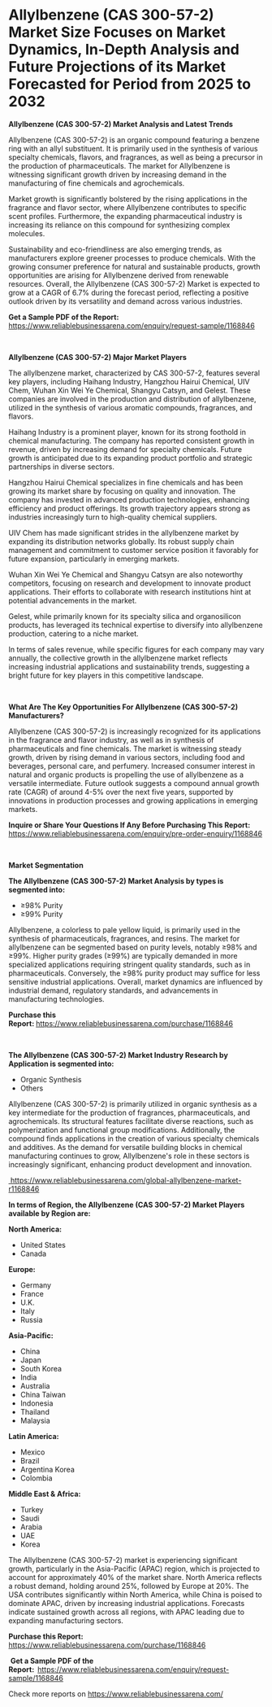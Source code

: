<p><h1>Allylbenzene (CAS 300-57-2) Market Size Focuses on Market Dynamics, In-Depth Analysis and Future Projections of its Market Forecasted for Period from 2025 to 2032</h1></p><p><strong>Allylbenzene (CAS 300-57-2) Market Analysis and Latest Trends</strong></p>
<p><p>Allylbenzene (CAS 300-57-2) is an organic compound featuring a benzene ring with an allyl substituent. It is primarily used in the synthesis of various specialty chemicals, flavors, and fragrances, as well as being a precursor in the production of pharmaceuticals. The market for Allylbenzene is witnessing significant growth driven by increasing demand in the manufacturing of fine chemicals and agrochemicals. </p><p>Market growth is significantly bolstered by the rising applications in the fragrance and flavor sector, where Allylbenzene contributes to specific scent profiles. Furthermore, the expanding pharmaceutical industry is increasing its reliance on this compound for synthesizing complex molecules. </p><p>Sustainability and eco-friendliness are also emerging trends, as manufacturers explore greener processes to produce chemicals. With the growing consumer preference for natural and sustainable products, growth opportunities are arising for Allylbenzene derived from renewable resources. Overall, the Allylbenzene (CAS 300-57-2) Market is expected to grow at a CAGR of 6.7% during the forecast period, reflecting a positive outlook driven by its versatility and demand across various industries.</p></p>
<p><strong>Get a Sample PDF of the Report:&nbsp;</strong> <a href="https://www.reliablebusinessarena.com/enquiry/request-sample/1168846?utm_campaign=2991&utm_medium=2&utm_source=Github&utm_content=ia&utm_term=04042025&utm_id=allylbenzene-cas-300-57-2">https://www.reliablebusinessarena.com/enquiry/request-sample/1168846</a></p>
<p>&nbsp;</p>
<p><strong>Allylbenzene (CAS 300-57-2) Major Market Players</strong></p>
<p><p>The allylbenzene market, characterized by CAS 300-57-2, features several key players, including Haihang Industry, Hangzhou Hairui Chemical, UIV Chem, Wuhan Xin Wei Ye Chemical, Shangyu Catsyn, and Gelest. These companies are involved in the production and distribution of allylbenzene, utilized in the synthesis of various aromatic compounds, fragrances, and flavors.</p><p>Haihang Industry is a prominent player, known for its strong foothold in chemical manufacturing. The company has reported consistent growth in revenue, driven by increasing demand for specialty chemicals. Future growth is anticipated due to its expanding product portfolio and strategic partnerships in diverse sectors.</p><p>Hangzhou Hairui Chemical specializes in fine chemicals and has been growing its market share by focusing on quality and innovation. The company has invested in advanced production technologies, enhancing efficiency and product offerings. Its growth trajectory appears strong as industries increasingly turn to high-quality chemical suppliers.</p><p>UIV Chem has made significant strides in the allylbenzene market by expanding its distribution networks globally. Its robust supply chain management and commitment to customer service position it favorably for future expansion, particularly in emerging markets.</p><p>Wuhan Xin Wei Ye Chemical and Shangyu Catsyn are also noteworthy competitors, focusing on research and development to innovate product applications. Their efforts to collaborate with research institutions hint at potential advancements in the market.</p><p>Gelest, while primarily known for its specialty silica and organosilicon products, has leveraged its technical expertise to diversify into allylbenzene production, catering to a niche market.</p><p>In terms of sales revenue, while specific figures for each company may vary annually, the collective growth in the allylbenzene market reflects increasing industrial applications and sustainability trends, suggesting a bright future for key players in this competitive landscape.</p></p>
<p>&nbsp;</p>
<p><strong>What Are The Key Opportunities For Allylbenzene (CAS 300-57-2) Manufacturers?</strong></p>
<p><p>Allylbenzene (CAS 300-57-2) is increasingly recognized for its applications in the fragrance and flavor industry, as well as in synthesis of pharmaceuticals and fine chemicals. The market is witnessing steady growth, driven by rising demand in various sectors, including food and beverages, personal care, and perfumery. Increased consumer interest in natural and organic products is propelling the use of allylbenzene as a versatile intermediate. Future outlook suggests a compound annual growth rate (CAGR) of around 4-5% over the next five years, supported by innovations in production processes and growing applications in emerging markets.</p></p>
<p><strong>Inquire or Share Your Questions If Any Before Purchasing This Report:</strong> <a href="https://www.reliablebusinessarena.com/enquiry/pre-order-enquiry/1168846?utm_campaign=2991&utm_medium=2&utm_source=Github&utm_content=ia&utm_term=04042025&utm_id=allylbenzene-cas-300-57-2">https://www.reliablebusinessarena.com/enquiry/pre-order-enquiry/1168846</a></p>
<p>&nbsp;</p>
<p><strong>Market Segmentation</strong></p>
<p><strong>The Allylbenzene (CAS 300-57-2) Market Analysis by types is segmented into:</strong></p>
<p><ul><li>≥98% Purity</li><li>≥99% Purity</li></ul></p>
<p><p>Allylbenzene, a colorless to pale yellow liquid, is primarily used in the synthesis of pharmaceuticals, fragrances, and resins. The market for allylbenzene can be segmented based on purity levels, notably ≥98% and ≥99%. Higher purity grades (≥99%) are typically demanded in more specialized applications requiring stringent quality standards, such as in pharmaceuticals. Conversely, the ≥98% purity product may suffice for less sensitive industrial applications. Overall, market dynamics are influenced by industrial demand, regulatory standards, and advancements in manufacturing technologies.</p></p>
<p><strong>Purchase this Report:&nbsp;</strong><a href="https://www.reliablebusinessarena.com/purchase/1168846?utm_campaign=2991&utm_medium=2&utm_source=Github&utm_content=ia&utm_term=04042025&utm_id=allylbenzene-cas-300-57-2">https://www.reliablebusinessarena.com/purchase/1168846</a></p>
<p>&nbsp;</p>
<p><strong>The Allylbenzene (CAS 300-57-2) Market Industry Research by Application is segmented into:</strong></p>
<p><ul><li>Organic Synthesis</li><li>Others</li></ul></p>
<p><p>Allylbenzene (CAS 300-57-2) is primarily utilized in organic synthesis as a key intermediate for the production of fragrances, pharmaceuticals, and agrochemicals. Its structural features facilitate diverse reactions, such as polymerization and functional group modifications. Additionally, the compound finds applications in the creation of various specialty chemicals and additives. As the demand for versatile building blocks in chemical manufacturing continues to grow, Allylbenzene's role in these sectors is increasingly significant, enhancing product development and innovation.</p></p>
<p><a href="https://www.reliablebusinessarena.com/global-allylbenzene-market-r1168846?utm_campaign=2991&utm_medium=2&utm_source=Github&utm_content=ia&utm_term=04042025&utm_id=allylbenzene-cas-300-57-2">&nbsp;https://www.reliablebusinessarena.com/global-allylbenzene-market-r1168846</a></p>
<p><strong>In terms of Region, the Allylbenzene (CAS 300-57-2) Market Players available by Region are:</strong></p>
<p>
    <p> <strong> North America: </strong>
        <ul>
            <li>United States</li>
            <li>Canada</li>
        </ul>
        </p> 
    <p> <strong> Europe: </strong>
        <ul>
            <li>Germany</li>
            <li>France</li>
            <li>U.K.</li>
            <li>Italy</li>
            <li>Russia</li>
        </ul>
        </p> 
    <p> <strong> Asia-Pacific: </strong>
        <ul>
            <li>China</li>
            <li>Japan</li>
            <li>South Korea</li>
            <li>India</li>
            <li>Australia</li>
            <li>China Taiwan</li>
            <li>Indonesia</li>
            <li>Thailand</li>
            <li>Malaysia</li>
        </ul>
        </p> 
    <p> <strong> Latin America: </strong>
        <ul>
            <li>Mexico</li>
            <li>Brazil</li>
            <li>Argentina Korea</li>
            <li>Colombia</li>
        </ul>
        </p> 
    <p> <strong> Middle East & Africa: </strong>
        <ul>
            <li>Turkey</li>
            <li>Saudi</li>
            <li>Arabia</li>
            <li>UAE</li>
            <li>Korea</li>
        </ul>
    </p>
    </p>
<p><p>The Allylbenzene (CAS 300-57-2) market is experiencing significant growth, particularly in the Asia-Pacific (APAC) region, which is projected to account for approximately 40% of the market share. North America reflects a robust demand, holding around 25%, followed by Europe at 20%. The USA contributes significantly within North America, while China is poised to dominate APAC, driven by increasing industrial applications. Forecasts indicate sustained growth across all regions, with APAC leading due to expanding manufacturing sectors.</p></p>
<p><strong>Purchase this Report: </strong><a href="https://www.reliablebusinessarena.com/purchase/1168846?utm_campaign=2991&utm_medium=2&utm_source=Github&utm_content=ia&utm_term=04042025&utm_id=allylbenzene-cas-300-57-2">https://www.reliablebusinessarena.com/purchase/1168846</a></p>
<p>&nbsp;<strong>Get a Sample PDF of the Report:&nbsp;&nbsp;</strong><a href="https://www.reliablebusinessarena.com/enquiry/request-sample/1168846?utm_campaign=2991&utm_medium=2&utm_source=Github&utm_content=ia&utm_term=04042025&utm_id=allylbenzene-cas-300-57-2">https://www.reliablebusinessarena.com/enquiry/request-sample/1168846</a></p>
<p><strong></strong></p>
<p>Check more reports on <a href="https://www.reliablebusinessarena.com/?utm_campaign=2991&utm_medium=2&utm_source=Github&utm_content=ia&utm_term=04042025&utm_id=allylbenzene-cas-300-57-2">https://www.reliablebusinessarena.com/</a></p>